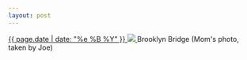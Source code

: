 ```yaml
---
layout: post
---
```


<p>
  <a href="/457">
    <time>{{ page.date | date: "%e %B %Y" }}</time>
    <img src="https://s3.amazonaws.com/life.aaronjgreenberg.com/457.jpg">
  </a>
  Brooklyn Bridge (Mom's photo, taken by Joe)
</p>
